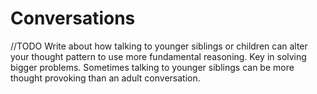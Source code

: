 # Conversations

//TODO Write about how talking to younger siblings or children can alter your thought pattern to use more fundamental reasoning. Key in solving bigger problems. Sometimes talking to younger siblings can be more thought provoking than an adult conversation.

